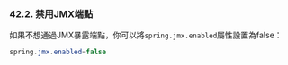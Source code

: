 ### 42.2. 禁用JMX端點

如果不想通過JMX暴露端點，你可以將`spring.jmx.enabled`屬性設置為false：
```java
spring.jmx.enabled=false
```
